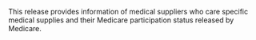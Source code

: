 This release provides information of medical suppliers who care specific medical supplies and their Medicare participation status released by Medicare.

